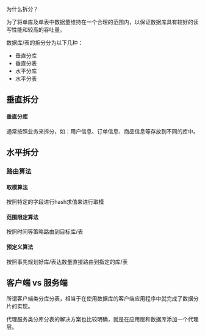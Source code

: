 为什么拆分？

为了将单库及单表中数据量维持在一个合理的范围内，以保证数据库具有较好的读写性能和较高的吞吐量。

数据库/表的拆分分为以下几种：

+ 垂直分库
+ 垂直分表
+ 水平分库
+ 水平分表


## 垂直拆分



#### 垂直分库

通常按照业务来拆分，如：用户信息、订单信息、商品信息等存放到不同的库中。

## 水平拆分



### 路由算法

#### 取模算法

按照特定的字段进行hash求值来进行取模

#### 范围限定算法

按照时间等策略路由到目标库/表

#### 预定义算法

按照事先规划好库/表达数量直接路由到指定的库/表







## 客户端 vs 服务端

所谓客户端类分库分表，相当于在使用数据库的客户端应用程序中就完成了数据分片的实现。





代理服务类分库分表的解决方案也比较明确，就是在应用层和数据库添加一个代理层。

